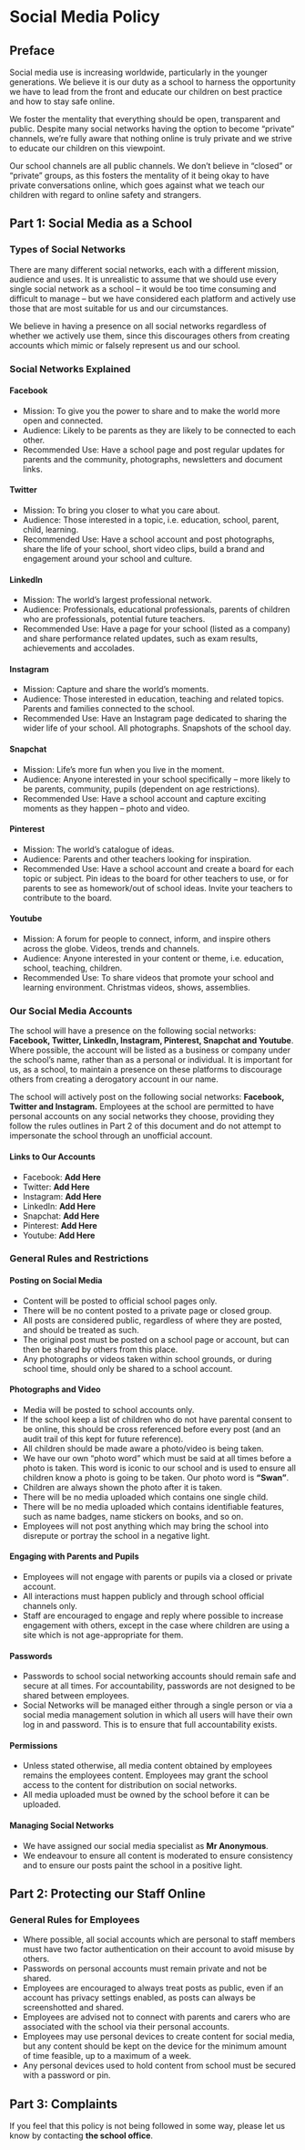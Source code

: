 # Social Media Policy

## Preface
Social media use is increasing worldwide, particularly in the younger generations. We believe it is our duty as a school to harness the opportunity we have to lead from the front and educate our children on best practice and how to stay safe online.

We foster the mentality that everything should be open, transparent and public. Despite many social networks having the option to become “private” channels, we’re fully aware that nothing online is truly private and we strive to educate our children on this viewpoint.

Our school channels are all public channels. We don’t believe in “closed” or “private” groups, as this fosters the mentality of it being okay to have private conversations online, which goes against what we teach our children with regard to online safety and strangers.

## Part 1: Social Media as a School

### Types of Social Networks

There are many different social networks, each with a different mission, audience and uses. It is unrealistic to assume that we should use every single social network as a school – it would be too time consuming and difficult to manage – but we have considered each platform and actively use those that are most suitable for us and our circumstances.

We believe in having a presence on all social networks regardless of whether we actively use them, since this discourages others from creating accounts which mimic or falsely represent us and our school.

### Social Networks Explained
#### Facebook
* Mission: To give you the power to share and to make the world more open and connected.
* Audience: Likely to be parents as they are likely to be connected to each other.
* Recommended Use: Have a school page and post regular updates for parents and the community, photographs, newsletters and document links.

#### Twitter
* Mission: To bring you closer to what you care about.
* Audience: Those interested in a topic, i.e. education, school, parent, child, learning.
* Recommended Use: Have a school account and post photographs, share the life of your school, short video clips, build a brand and engagement around your school and culture.

#### LinkedIn
* Mission: The world’s largest professional network.
* Audience: Professionals, educational professionals, parents of children who are professionals, potential future teachers. 
* Recommended Use: Have a page for your school (listed as a company) and share performance related updates, such as exam results, achievements and accolades.

#### Instagram
* Mission: Capture and share the world’s moments.
* Audience: Those interested in education, teaching and related topics. Parents and families connected to the school.
* Recommended Use: Have an Instagram page dedicated to sharing the wider life of your school. All photographs. Snapshots of the school day.

#### Snapchat
* Mission: Life’s more fun when you live in the moment.
* Audience: Anyone interested in your school specifically – more likely to be parents, community, pupils (dependent on age restrictions).
* Recommended Use: Have a school account and capture exciting moments as they happen – photo and video.

#### Pinterest
* Mission: The world’s catalogue of ideas.
* Audience: Parents and other teachers looking for inspiration.
* Recommended Use: Have a school account and create a board for each topic or subject. Pin ideas to the board for other teachers to use, or for parents to see as homework/out of school ideas. Invite your teachers to contribute to the board.

#### Youtube
* Mission: A forum for people to connect, inform, and inspire others across the globe. Videos, trends and channels.
* Audience: Anyone interested in your content or theme, i.e. education, school, teaching, children.
* Recommended Use: To share videos that promote your school and learning environment. Christmas videos, shows, assemblies.


### Our Social Media Accounts

The school will have a presence on the following social networks: __Facebook, Twitter, LinkedIn, Instagram, Pinterest, Snapchat and Youtube__. Where possible, the account will be listed as a business or company under the school’s name, rather than as a personal or individual. It is important for us, as a school, to maintain a presence on these platforms to discourage others from creating a derogatory account in our name.

The school will actively post on the following social networks: __Facebook, Twitter and Instagram.__
Employees at the school are permitted to have personal accounts on any social networks they choose, providing they follow the rules outlines in Part 2 of this document and do not attempt to impersonate the school through an unofficial account.

#### Links to Our Accounts
* Facebook: __Add Here__
* Twitter: __Add Here__
* Instagram: __Add Here__
* LinkedIn: __Add Here__
* Snapchat: __Add Here__
* Pinterest: __Add Here__
* Youtube: __Add Here__

### General Rules and Restrictions

#### Posting on Social Media
* Content will be posted to official school pages only.
* There will be no content posted to a private page or closed group.
* All posts are considered public, regardless of where they are posted, and should be treated as such.
* The original post must be posted on a school page or account, but can then be shared by others from this place.
* Any photographs or videos taken within school grounds, or during school time, should only be shared to a school account. 

#### Photographs and Video
* Media will be posted to school accounts only.
* If the school keep a list of children who do not have parental consent to be online, this should be cross referenced before every post (and an audit trail of this kept for future reference).
*	All children should be made aware a photo/video is being taken.
*	We have our own “photo word” which must be said at all times before a photo is taken. This word is iconic to our school and is used to ensure all children know a photo is going to be taken. Our photo word is __“Swan”__.
*	Children are always shown the photo after it is taken.
*	There will be no media uploaded which contains one single child.
*	There will be no media uploaded which contains identifiable features, such as name badges, name stickers on books, and so on.
*	Employees will not post anything which may bring the school into disrepute or portray the school in a negative light.

#### Engaging with Parents and Pupils
*	Employees will not engage with parents or pupils via a closed or private account.
*	All interactions must happen publicly and through school official channels only.
*	Staff are encouraged to engage and reply where possible to increase engagement with others, except in the case where children are using a site which is not age-appropriate for them.

#### Passwords
*	Passwords to school social networking accounts should remain safe and secure at all times. For accountability, passwords are not designed to be shared between employees.
*	Social Networks will be managed either through a single person or via a social media management solution in which all users will have their own log in and password. This is to ensure that full accountability exists.

#### Permissions
*	Unless stated otherwise, all media content obtained by employees remains the employees content. Employees may grant the school access to the content for distribution on social networks.
*	All media uploaded must be owned by the school before it can be uploaded.

#### Managing Social Networks
*	We have assigned our social media specialist as __Mr Anonymous__.
* We endeavour to ensure all content is moderated to ensure consistency and to ensure our posts paint the school in a positive light. 

## Part 2: Protecting our Staff Online

### General Rules for Employees
*	Where possible, all social accounts which are personal to staff members must have two factor authentication on their account to avoid misuse by others.
*	Passwords on personal accounts must remain private and not be shared.
*	Employees are encouraged to always treat posts as public, even if an account has privacy settings enabled, as posts can always be screenshotted and shared. 
*	Employees are advised not to connect with parents and carers who are associated with the school via their personal accounts.
*	Employees may use personal devices to create content for social media, but any content should be kept on the device for the minimum amount of time feasible, up to a maximum of a week.
*	Any personal devices used to hold content from school must be secured with a password or pin.

## Part 3: Complaints
If you feel that this policy is not being followed in some way, please let us know by contacting __the school office__.
